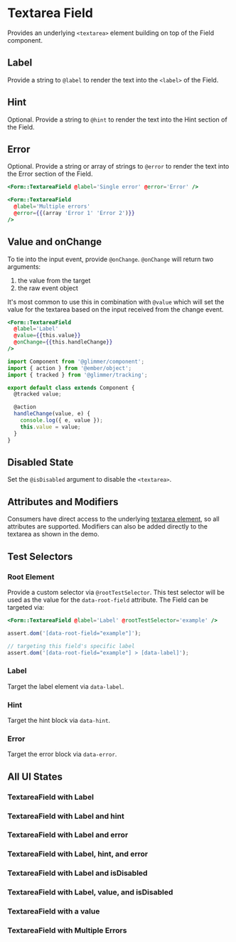 # Textarea Field

Provides an underlying `<textarea>` element building on top of the Field component.

## Label

Provide a string to `@label` to render the text into the `<label>` of the Field.

## Hint

Optional. Provide a string to `@hint` to render the text into the Hint section of the Field.

## Error

Optional. Provide a string or array of strings to `@error` to render the text into the Error section of the Field.

```hbs
<Form::TextareaField @label='Single error' @error='Error' />
```

```hbs
<Form::TextareaField
  @label='Multiple errors'
  @error={{(array 'Error 1' 'Error 2')}}
/>
```

## Value and onChange

To tie into the input event, provide `@onChange`. `@onChange` will return two arguments:

1. the value from the target
2. the raw event object

It's most common to use this in combination with `@value` which will set the value for the textarea based on the input received from the change event.

```hbs
<Form::TextareaField
  @label='Label'
  @value={{this.value}}
  @onChange={{this.handleChange}}
/>
```

```js
import Component from '@glimmer/component';
import { action } from '@ember/object';
import { tracked } from '@glimmer/tracking';

export default class extends Component {
  @tracked value;

  @action
  handleChange(value, e) {
    console.log({ e, value });
    this.value = value;
  }
}
```

## Disabled State

Set the `@isDisabled` argument to disable the `<textarea>`.

## Attributes and Modifiers

Consumers have direct access to the underlying [textarea element](https://developer.mozilla.org/en-US/docs/Web/HTML/Element/textarea), so all attributes are supported. Modifiers can also be added directly to the textarea as shown in the demo.

## Test Selectors

### Root Element

Provide a custom selector via `@rootTestSelector`. This test selector will be used as the value for the `data-root-field` attribute. The Field can be targeted via:

```hbs
<Form::TextareaField @label='Label' @rootTestSelector='example' />
```

```js
assert.dom('[data-root-field="example"]');

// targeting this field's specific label
assert.dom('[data-root-field="example"] > [data-label]');
```

### Label

Target the label element via `data-label`.

### Hint

Target the hint block via `data-hint`.

### Error

Target the error block via `data-error`.

## All UI States

### TextareaField with Label

<div class="mb-4 w-64">
<Form::TextareaField
@label='Label'
/>
</div>

### TextareaField with Label and hint

<div class="mb-4 w-64">
<Form::TextareaField
@label='Label'
@hint='With hint text'
/>
</div>

### TextareaField with Label and error

<div class="mb-4 w-64">
<Form::TextareaField
@label='Label'
@error="With error"
/>
</div>

### TextareaField with Label, hint, and error

<div class="mb-4 w-64">
<Form::TextareaField
@label='Label'
@hint='With hint text'
@error="With error"
/>
</div>

### TextareaField with Label and isDisabled

<div class="mb-4 w-64">
<Form::TextareaField
@label='Label'
@isDisabled={{true}}
/>
</div>

### TextareaField with Label, value, and isDisabled

<div class="mb-4 w-64">
<Form::TextareaField
@label='Label'
@isDisabled={{true}}
@value="disabled"
/>
</div>

### TextareaField with a value

<div class="mb-4 w-64">
<Form::TextareaField
@label='Label'
@hint='With value'
@value='a value'
/>
</div>

### TextareaField with Multiple Errors

<div class="mb-4 w-64">
<Form::TextareaField
@label='Label'
@hint='With hint text'
@error={{(array "With error 1" "With error 2" "With error 3")}}
/>
</div>
